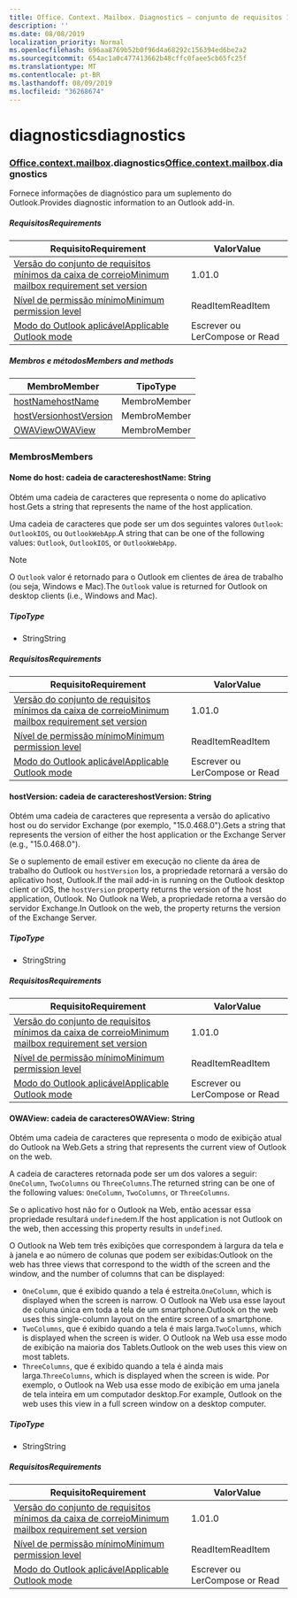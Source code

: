 ```yaml
---
title: Office. Context. Mailbox. Diagnostics – conjunto de requisitos 1,3
description: ''
ms.date: 08/08/2019
localization_priority: Normal
ms.openlocfilehash: 696aa8769b52b0f96d4a68292c156394ed6be2a2
ms.sourcegitcommit: 654ac1a0c477413662b48cffc0faee5cb65fc25f
ms.translationtype: MT
ms.contentlocale: pt-BR
ms.lasthandoff: 08/09/2019
ms.locfileid: "36268674"
---
```

# <a name="diagnostics"></a><span data-ttu-id="fcb9d-102">diagnostics</span><span class="sxs-lookup"><span data-stu-id="fcb9d-102">diagnostics</span></span>

### <a name="officeofficemdcontextofficecontextmdmailboxofficecontextmailboxmddiagnostics"></a><span data-ttu-id="fcb9d-103">[Office](Office.md)[.context](Office.context.md)[.mailbox](Office.context.mailbox.md).diagnostics</span><span class="sxs-lookup"><span data-stu-id="fcb9d-103">[Office](Office.md)[.context](Office.context.md)[.mailbox](Office.context.mailbox.md).diagnostics</span></span>

<span data-ttu-id="fcb9d-104">Fornece informações de diagnóstico para um suplemento do Outlook.</span><span class="sxs-lookup"><span data-stu-id="fcb9d-104">Provides diagnostic information to an Outlook add-in.</span></span>

##### <a name="requirements"></a><span data-ttu-id="fcb9d-105">Requisitos</span><span class="sxs-lookup"><span data-stu-id="fcb9d-105">Requirements</span></span>

|<span data-ttu-id="fcb9d-106">Requisito</span><span class="sxs-lookup"><span data-stu-id="fcb9d-106">Requirement</span></span>| <span data-ttu-id="fcb9d-107">Valor</span><span class="sxs-lookup"><span data-stu-id="fcb9d-107">Value</span></span>|
|---|---|
|[<span data-ttu-id="fcb9d-108">Versão do conjunto de requisitos mínimos da caixa de correio</span><span class="sxs-lookup"><span data-stu-id="fcb9d-108">Minimum mailbox requirement set version</span></span>](/office/dev/add-ins/reference/requirement-sets/outlook-api-requirement-sets)| <span data-ttu-id="fcb9d-109">1.0</span><span class="sxs-lookup"><span data-stu-id="fcb9d-109">1.0</span></span>|
|[<span data-ttu-id="fcb9d-110">Nível de permissão mínimo</span><span class="sxs-lookup"><span data-stu-id="fcb9d-110">Minimum permission level</span></span>](/outlook/add-ins/understanding-outlook-add-in-permissions)| <span data-ttu-id="fcb9d-111">ReadItem</span><span class="sxs-lookup"><span data-stu-id="fcb9d-111">ReadItem</span></span>|
|[<span data-ttu-id="fcb9d-112">Modo do Outlook aplicável</span><span class="sxs-lookup"><span data-stu-id="fcb9d-112">Applicable Outlook mode</span></span>](/outlook/add-ins/#extension-points)| <span data-ttu-id="fcb9d-113">Escrever ou Ler</span><span class="sxs-lookup"><span data-stu-id="fcb9d-113">Compose or Read</span></span>|

##### <a name="members-and-methods"></a><span data-ttu-id="fcb9d-114">Membros e métodos</span><span class="sxs-lookup"><span data-stu-id="fcb9d-114">Members and methods</span></span>

| <span data-ttu-id="fcb9d-115">Membro</span><span class="sxs-lookup"><span data-stu-id="fcb9d-115">Member</span></span> | <span data-ttu-id="fcb9d-116">Tipo</span><span class="sxs-lookup"><span data-stu-id="fcb9d-116">Type</span></span> |
|--------|------|
| [<span data-ttu-id="fcb9d-117">hostName</span><span class="sxs-lookup"><span data-stu-id="fcb9d-117">hostName</span></span>](#hostname-string) | <span data-ttu-id="fcb9d-118">Membro</span><span class="sxs-lookup"><span data-stu-id="fcb9d-118">Member</span></span> |
| [<span data-ttu-id="fcb9d-119">hostVersion</span><span class="sxs-lookup"><span data-stu-id="fcb9d-119">hostVersion</span></span>](#hostversion-string) | <span data-ttu-id="fcb9d-120">Membro</span><span class="sxs-lookup"><span data-stu-id="fcb9d-120">Member</span></span> |
| [<span data-ttu-id="fcb9d-121">OWAView</span><span class="sxs-lookup"><span data-stu-id="fcb9d-121">OWAView</span></span>](#owaview-string) | <span data-ttu-id="fcb9d-122">Membro</span><span class="sxs-lookup"><span data-stu-id="fcb9d-122">Member</span></span> |

### <a name="members"></a><span data-ttu-id="fcb9d-123">Membros</span><span class="sxs-lookup"><span data-stu-id="fcb9d-123">Members</span></span>

#### <a name="hostname-string"></a><span data-ttu-id="fcb9d-124">Nome do host: cadeia de caracteres</span><span class="sxs-lookup"><span data-stu-id="fcb9d-124">hostName: String</span></span>

<span data-ttu-id="fcb9d-125">Obtém uma cadeia de caracteres que representa o nome do aplicativo host.</span><span class="sxs-lookup"><span data-stu-id="fcb9d-125">Gets a string that represents the name of the host application.</span></span>

<span data-ttu-id="fcb9d-126">Uma cadeia de caracteres que pode ser um dos seguintes valores `Outlook`: `OutlookIOS`, ou `OutlookWebApp`.</span><span class="sxs-lookup"><span data-stu-id="fcb9d-126">A string that can be one of the following values: `Outlook`, `OutlookIOS`, or `OutlookWebApp`.</span></span>

> [!NOTE]
> <span data-ttu-id="fcb9d-127">O `Outlook` valor é retornado para o Outlook em clientes de área de trabalho (ou seja, Windows e Mac).</span><span class="sxs-lookup"><span data-stu-id="fcb9d-127">The `Outlook` value is returned for Outlook on desktop clients (i.e., Windows and Mac).</span></span>

##### <a name="type"></a><span data-ttu-id="fcb9d-128">Tipo</span><span class="sxs-lookup"><span data-stu-id="fcb9d-128">Type</span></span>

*   <span data-ttu-id="fcb9d-129">String</span><span class="sxs-lookup"><span data-stu-id="fcb9d-129">String</span></span>

##### <a name="requirements"></a><span data-ttu-id="fcb9d-130">Requisitos</span><span class="sxs-lookup"><span data-stu-id="fcb9d-130">Requirements</span></span>

|<span data-ttu-id="fcb9d-131">Requisito</span><span class="sxs-lookup"><span data-stu-id="fcb9d-131">Requirement</span></span>| <span data-ttu-id="fcb9d-132">Valor</span><span class="sxs-lookup"><span data-stu-id="fcb9d-132">Value</span></span>|
|---|---|
|[<span data-ttu-id="fcb9d-133">Versão do conjunto de requisitos mínimos da caixa de correio</span><span class="sxs-lookup"><span data-stu-id="fcb9d-133">Minimum mailbox requirement set version</span></span>](/office/dev/add-ins/reference/requirement-sets/outlook-api-requirement-sets)| <span data-ttu-id="fcb9d-134">1.0</span><span class="sxs-lookup"><span data-stu-id="fcb9d-134">1.0</span></span>|
|[<span data-ttu-id="fcb9d-135">Nível de permissão mínimo</span><span class="sxs-lookup"><span data-stu-id="fcb9d-135">Minimum permission level</span></span>](/outlook/add-ins/understanding-outlook-add-in-permissions)| <span data-ttu-id="fcb9d-136">ReadItem</span><span class="sxs-lookup"><span data-stu-id="fcb9d-136">ReadItem</span></span>|
|[<span data-ttu-id="fcb9d-137">Modo do Outlook aplicável</span><span class="sxs-lookup"><span data-stu-id="fcb9d-137">Applicable Outlook mode</span></span>](/outlook/add-ins/#extension-points)| <span data-ttu-id="fcb9d-138">Escrever ou Ler</span><span class="sxs-lookup"><span data-stu-id="fcb9d-138">Compose or Read</span></span>|

#### <a name="hostversion-string"></a><span data-ttu-id="fcb9d-139">hostVersion: cadeia de caracteres</span><span class="sxs-lookup"><span data-stu-id="fcb9d-139">hostVersion: String</span></span>

<span data-ttu-id="fcb9d-140">Obtém uma cadeia de caracteres que representa a versão do aplicativo host ou do servidor Exchange (por exemplo, "15.0.468.0").</span><span class="sxs-lookup"><span data-stu-id="fcb9d-140">Gets a string that represents the version of either the host application or the Exchange Server (e.g., "15.0.468.0").</span></span>

<span data-ttu-id="fcb9d-141">Se o suplemento de email estiver em execução no cliente da área de trabalho do Outlook ou `hostVersion` Ios, a propriedade retornará a versão do aplicativo host, Outlook.</span><span class="sxs-lookup"><span data-stu-id="fcb9d-141">If the mail add-in is running on the Outlook desktop client or iOS, the `hostVersion` property returns the version of the host application, Outlook.</span></span> <span data-ttu-id="fcb9d-142">No Outlook na Web, a propriedade retorna a versão do servidor Exchange.</span><span class="sxs-lookup"><span data-stu-id="fcb9d-142">In Outlook on the web, the property returns the version of the Exchange Server.</span></span>

##### <a name="type"></a><span data-ttu-id="fcb9d-143">Tipo</span><span class="sxs-lookup"><span data-stu-id="fcb9d-143">Type</span></span>

*   <span data-ttu-id="fcb9d-144">String</span><span class="sxs-lookup"><span data-stu-id="fcb9d-144">String</span></span>

##### <a name="requirements"></a><span data-ttu-id="fcb9d-145">Requisitos</span><span class="sxs-lookup"><span data-stu-id="fcb9d-145">Requirements</span></span>

|<span data-ttu-id="fcb9d-146">Requisito</span><span class="sxs-lookup"><span data-stu-id="fcb9d-146">Requirement</span></span>| <span data-ttu-id="fcb9d-147">Valor</span><span class="sxs-lookup"><span data-stu-id="fcb9d-147">Value</span></span>|
|---|---|
|[<span data-ttu-id="fcb9d-148">Versão do conjunto de requisitos mínimos da caixa de correio</span><span class="sxs-lookup"><span data-stu-id="fcb9d-148">Minimum mailbox requirement set version</span></span>](/office/dev/add-ins/reference/requirement-sets/outlook-api-requirement-sets)| <span data-ttu-id="fcb9d-149">1.0</span><span class="sxs-lookup"><span data-stu-id="fcb9d-149">1.0</span></span>|
|[<span data-ttu-id="fcb9d-150">Nível de permissão mínimo</span><span class="sxs-lookup"><span data-stu-id="fcb9d-150">Minimum permission level</span></span>](/outlook/add-ins/understanding-outlook-add-in-permissions)| <span data-ttu-id="fcb9d-151">ReadItem</span><span class="sxs-lookup"><span data-stu-id="fcb9d-151">ReadItem</span></span>|
|[<span data-ttu-id="fcb9d-152">Modo do Outlook aplicável</span><span class="sxs-lookup"><span data-stu-id="fcb9d-152">Applicable Outlook mode</span></span>](/outlook/add-ins/#extension-points)| <span data-ttu-id="fcb9d-153">Escrever ou Ler</span><span class="sxs-lookup"><span data-stu-id="fcb9d-153">Compose or Read</span></span>|

#### <a name="owaview-string"></a><span data-ttu-id="fcb9d-154">OWAView: cadeia de caracteres</span><span class="sxs-lookup"><span data-stu-id="fcb9d-154">OWAView: String</span></span>

<span data-ttu-id="fcb9d-155">Obtém uma cadeia de caracteres que representa o modo de exibição atual do Outlook na Web.</span><span class="sxs-lookup"><span data-stu-id="fcb9d-155">Gets a string that represents the current view of Outlook on the web.</span></span>

<span data-ttu-id="fcb9d-156">A cadeia de caracteres retornada pode ser um dos valores a seguir: `OneColumn`, `TwoColumns` ou `ThreeColumns`.</span><span class="sxs-lookup"><span data-stu-id="fcb9d-156">The returned string can be one of the following values: `OneColumn`, `TwoColumns`, or `ThreeColumns`.</span></span>

<span data-ttu-id="fcb9d-157">Se o aplicativo host não for o Outlook na Web, então acessar essa propriedade resultará `undefined`em.</span><span class="sxs-lookup"><span data-stu-id="fcb9d-157">If the host application is not Outlook on the web, then accessing this property results in `undefined`.</span></span>

<span data-ttu-id="fcb9d-158">O Outlook na Web tem três exibições que correspondem à largura da tela e à janela e ao número de colunas que podem ser exibidas:</span><span class="sxs-lookup"><span data-stu-id="fcb9d-158">Outlook on the web has three views that correspond to the width of the screen and the window, and the number of columns that can be displayed:</span></span>

*   <span data-ttu-id="fcb9d-159">`OneColumn`, que é exibido quando a tela é estreita.</span><span class="sxs-lookup"><span data-stu-id="fcb9d-159">`OneColumn`, which is displayed when the screen is narrow.</span></span> <span data-ttu-id="fcb9d-160">O Outlook na Web usa esse layout de coluna única em toda a tela de um smartphone.</span><span class="sxs-lookup"><span data-stu-id="fcb9d-160">Outlook on the web uses this single-column layout on the entire screen of a smartphone.</span></span>
*   <span data-ttu-id="fcb9d-161">`TwoColumns`, que é exibido quando a tela é mais larga.</span><span class="sxs-lookup"><span data-stu-id="fcb9d-161">`TwoColumns`, which is displayed when the screen is wider.</span></span> <span data-ttu-id="fcb9d-162">O Outlook na Web usa esse modo de exibição na maioria dos Tablets.</span><span class="sxs-lookup"><span data-stu-id="fcb9d-162">Outlook on the web uses this view on most tablets.</span></span>
*   <span data-ttu-id="fcb9d-163">`ThreeColumns`, que é exibido quando a tela é ainda mais larga.</span><span class="sxs-lookup"><span data-stu-id="fcb9d-163">`ThreeColumns`, which is displayed when the screen is wide.</span></span> <span data-ttu-id="fcb9d-164">Por exemplo, o Outlook na Web usa esse modo de exibição em uma janela de tela inteira em um computador desktop.</span><span class="sxs-lookup"><span data-stu-id="fcb9d-164">For example, Outlook on the web uses this view in a full screen window on a desktop computer.</span></span>

##### <a name="type"></a><span data-ttu-id="fcb9d-165">Tipo</span><span class="sxs-lookup"><span data-stu-id="fcb9d-165">Type</span></span>

*   <span data-ttu-id="fcb9d-166">String</span><span class="sxs-lookup"><span data-stu-id="fcb9d-166">String</span></span>

##### <a name="requirements"></a><span data-ttu-id="fcb9d-167">Requisitos</span><span class="sxs-lookup"><span data-stu-id="fcb9d-167">Requirements</span></span>

|<span data-ttu-id="fcb9d-168">Requisito</span><span class="sxs-lookup"><span data-stu-id="fcb9d-168">Requirement</span></span>| <span data-ttu-id="fcb9d-169">Valor</span><span class="sxs-lookup"><span data-stu-id="fcb9d-169">Value</span></span>|
|---|---|
|[<span data-ttu-id="fcb9d-170">Versão do conjunto de requisitos mínimos da caixa de correio</span><span class="sxs-lookup"><span data-stu-id="fcb9d-170">Minimum mailbox requirement set version</span></span>](/office/dev/add-ins/reference/requirement-sets/outlook-api-requirement-sets)| <span data-ttu-id="fcb9d-171">1.0</span><span class="sxs-lookup"><span data-stu-id="fcb9d-171">1.0</span></span>|
|[<span data-ttu-id="fcb9d-172">Nível de permissão mínimo</span><span class="sxs-lookup"><span data-stu-id="fcb9d-172">Minimum permission level</span></span>](/outlook/add-ins/understanding-outlook-add-in-permissions)| <span data-ttu-id="fcb9d-173">ReadItem</span><span class="sxs-lookup"><span data-stu-id="fcb9d-173">ReadItem</span></span>|
|[<span data-ttu-id="fcb9d-174">Modo do Outlook aplicável</span><span class="sxs-lookup"><span data-stu-id="fcb9d-174">Applicable Outlook mode</span></span>](/outlook/add-ins/#extension-points)| <span data-ttu-id="fcb9d-175">Escrever ou Ler</span><span class="sxs-lookup"><span data-stu-id="fcb9d-175">Compose or Read</span></span>|
